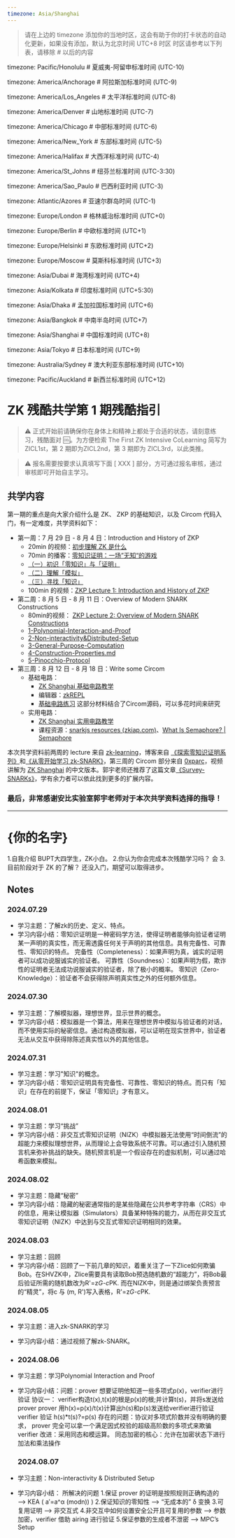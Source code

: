 ```yaml
---
timezone: Asia/Shanghai
---
```


> 请在上边的 timezone 添加你的当地时区，这会有助于你的打卡状态的自动化更新，如果没有添加，默认为北京时间 UTC+8 时区
> 时区请参考以下列表，请移除 # 以后的内容

timezone: Pacific/Honolulu # 夏威夷-阿留申标准时间 (UTC-10)

timezone: America/Anchorage # 阿拉斯加标准时间 (UTC-9)

timezone: America/Los_Angeles # 太平洋标准时间 (UTC-8)

timezone: America/Denver # 山地标准时间 (UTC-7)

timezone: America/Chicago # 中部标准时间 (UTC-6)

timezone: America/New_York # 东部标准时间 (UTC-5)

timezone: America/Halifax # 大西洋标准时间 (UTC-4)

timezone: America/St_Johns # 纽芬兰标准时间 (UTC-3:30)

timezone: America/Sao_Paulo # 巴西利亚时间 (UTC-3)

timezone: Atlantic/Azores # 亚速尔群岛时间 (UTC-1)

timezone: Europe/London # 格林威治标准时间 (UTC+0)

timezone: Europe/Berlin # 中欧标准时间 (UTC+1)

timezone: Europe/Helsinki # 东欧标准时间 (UTC+2)

timezone: Europe/Moscow # 莫斯科标准时间 (UTC+3)

timezone: Asia/Dubai # 海湾标准时间 (UTC+4)

timezone: Asia/Kolkata # 印度标准时间 (UTC+5:30)

timezone: Asia/Dhaka # 孟加拉国标准时间 (UTC+6)

timezone: Asia/Bangkok # 中南半岛时间 (UTC+7)

timezone: Asia/Shanghai # 中国标准时间 (UTC+8)

timezone: Asia/Tokyo # 日本标准时间 (UTC+9)

timezone: Australia/Sydney # 澳大利亚东部标准时间 (UTC+10)

timezone: Pacific/Auckland # 新西兰标准时间 (UTC+12)

# ZK 残酷共学第 1 期残酷指引

> ⚠️ 正式开始前请确保你在身体上和精神上都处于合适的状态，请刻意练习，残酷面对 🆒。为方便检索 The First ZK Intensive CoLearning 简写为 ZICL1st，第 2 期即为ZICL2nd，第 3 期即为 ZICL3rd，以此类推。

> ⚠️ 报名需要按要求认真填写下面 [ XXX ] 部分，方可通过报名审核，通过审核即可开始自主学习。

## 共学内容

第一期的重点是向大家介绍什么是 ZK、 ZKP 的基础知识，以及 Circom 代码入门，有一定难度，共学资料如下：

- 第一周：7 月 29 日 - 8 月 4 日：Introduction and History of ZKP
    - 20min 的视频：[初步理解 ZK 是什么](https://www.youtube.com/watch?v=fOGdb1CTu5c)
    - 70min 的播客：[零知识证明：一场”无知“的游戏](https://www.xiaoyuzhoufm.com/episode/6672a76bb6a8412729e0b103)
    - [（一）初识「零知识」与「证明」](https://learn.z2o-k7e.world/zkp-intro/1/zkp-back.html)
    - [（二）理解「模拟」](https://learn.z2o-k7e.world/zkp-intro/2/zkp-simu.html)
    - [（三）寻找「知识」](https://learn.z2o-k7e.world/zkp-intro/3/zkp-pok.html)
    - 100min 的视频：[ZKP Lecture 1: Introduction and History of ZKP](https://www.youtube.com/watch?v=uchjTIlPzFo)
- 第二周：8 月 5 日 - 8 月 11 日：Overview of Modern SNARK Constructions
    - 80min的视频： [ZKP Lecture 2: Overview of Modern SNARK Constructions](https://www.youtube.com/watch?v=bGEXYpt3sj0)
    - [1-Polynomial-Interaction-and-Proof](https://learn.z2o-k7e.world/zk-snarks/1-Polynomial-Interaction-and-Proof.html)
    - [2-Non-interactivity&Distributed-Setup](https://learn.z2o-k7e.world/zk-snarks/2-Non-interactivity&Distributed-Setup.html)
    - [3-General-Purpose-Computation](https://learn.z2o-k7e.world/zk-snarks/3-General-Purpose-Computation.html)
    - [4-Construction-Properties.md](https://learn.z2o-k7e.world/zk-snarks/4-Construction-Properties.html)
    - [5-Pinocchio-Protocol](https://learn.z2o-k7e.world/zk-snarks/5-Pinocchio-Protocol.html)
- 第三周：8 月 12 日 - 8 月 18 日：Write some Circom
    - 基础电路：
        - [ZK Shanghai 基础电路教学](https://www.youtube.com/watch?v=CTJ1JkYLiyw&ab_channel=SutuLabs)
        - 编辑器：[zkREPL](https://zkrepl.dev/)
        - [基础电路练习](https://github.com/wenjin1997/zkshanghai-workshop/blob/main/lecture2-homework.md) 这部分材料结合了Circom源码，可以多花时间来研究
    - 实用电路：
        - [ZK Shanghai 实用电路教学](https://www.youtube.com/watch?v=smJz5RdY0Nc)
        - 课程资源：[snarkjs resources (zkiap.com)](https://zkiap.com/snarkjs)、[What Is Semaphore? | Semaphore](https://docs.semaphore.pse.dev/)

本次共学资料前两周的 lecture 来自 [zk-learning](https://zk-learning.org/)，博客来自 [《探索零知识证明系列》](https://learn.z2o-k7e.world/zkp-intro/toc.html)和[《从零开始学习 zk-SNARK》](https://learn.z2o-k7e.world/zk-snarks/toc.html)，第三周的 Circom 部分来自 [0xparc](https://zkiap.com/)，视频讲解为 [ZK Shanghai](https://zkshanghai.xyz/) 的中文版本。郭宇老师还推荐了这篇文章[《Survey-SNARKs》](https://www.di.ens.fr/~nitulesc/files/Survey-SNARKs.pdf)，学有余力者可以依此找到更多的扩展内容。

### **最后，非常感谢安比实验室郭宇老师对于本次共学资料选择的指导！**

---

# {你的名字}

1.自我介绍 BUPT大四学生，ZK小白。
2.你认为你会完成本次残酷学习吗？ 会
3.目前阶段对于 ZK 的了解？ 还没入门，期望可以取得进步。

## Notes

<!-- Content_START -->

### 2024.07.29

- 学习主题：了解zk的历史、定义、特点。
- 学习内容小结：零知识证明是一种密码学方法，使得证明者能够向验证者证明某一声明的真实性，而无需透露任何关于声明的其他信息。具有完备性、可靠性、零知识的特点。
完备性（Completeness）：如果声明为真，诚实的证明者可以成功说服诚实的验证者。
可靠性（Soundness）：如果声明为假，欺诈性的证明者无法成功说服诚实的验证者，除了极小的概率。
零知识（Zero-Knowledge）：验证者不会获得除声明真实性之外的任何额外信息。

### 2024.07.30

- 学习主题：了解模拟器，理想世界，显示世界的概念。
- 学习内容小结：模拟器是一个算法，用来在理想世界中模拟与验证者的对话，而不使用实际的秘密信息。通过构造模拟器，可以证明在现实世界中，验证者无法从交互中获得除陈述真实性以外的其他信息。

### 2024.07.31

- 学习主题：学习"知识"的概念。
- 学习内容小结：零知识证明具有完备性、可靠性、零知识的特点。而只有「知识」在存在的前提下，保证「零知识」才有意义。

### 2024.08.01

- 学习主题：学习“挑战”
- 学习内容小结：非交互式零知识证明（NIZK）中模拟器无法使用“时间倒流”的超能力来模拟理想世界，从而理论上会导致系统不可靠。可以通过引入随机预言机来弥补挑战的缺失。随机预言机是一个假设存在的虚拟机制，可以通过哈希函数来模拟。

### 2024.08.02

- 学习主题：隐藏“秘密”
- 学习内容小结：隐藏的秘密通常指的是某些隐藏在公共参考字符串（CRS）中的信息，用来让模拟器（Simulators）具备某种特殊的能力，从而在非交互式零知识证明（NIZK）中达到与交互式零知识证明相同的效果。

### 2024.08.03

- 学习主题：回顾
- 学习内容小结：回顾了一下前几章的知识，着重关注了一下Zlice如何欺骗Bob。在SHVZK中，Zlice需要具有读取Bob预选随机数的“超能力”，将Bob最后验证所需的随机数改为R'=z*G-c*PK.
而在NIZK中，则是通过绑架负责预言的“精灵”，将c 与 (m, R')写入表格，R'=z*G-c*PK.

### 2024.08.05

- 学习主题：进入zk-SNARK的学习
- 学习内容小结：通过视频了解zk-SNARK。

- ### 2024.08.06

- 学习主题：学习Polynomial Interaction and Proof
- 学习内容小结：问题：prover 想要证明他知道一些多项式p(x)，verifier进行验证
  协议一：
  verifier构造t(x),t(x)的根是p(x)的根;并计算t(s)，并将s发送给prover
  prover 用h(x)=p(x)/t(x)计算出h(s)和p(s)发送给verifier进行验证
  verifier 验证 h(s)*t(s)?=p(s)
  存在的问题：协议对多项式阶数并没有明确的要求， prover 完全可以拿一个满足因式校验的超级高阶数的多项式来欺骗 verifier
  改进：采用同态和模运算。
  同态加密的核心：允许在加密状态下进行加法和乘法操作

  ### 2024.08.07

- 学习主题：Non-interactivity & Distributed Setup
- 学习内容小结：
    所解决的问题
    1.保证 prover 的证明是按照规则正确构造的 ——> KEA ( a′=a^α (modn)) )
    2.保证知识的零知性 ——> “无成本的” δ 变换
    3.可复用证明 ——> 非交互式
    4.非交互中如何设置安全公开且可复用的参数 ——> 参数加密，verifier 借助 airing 进行验证
    5.保证参数的生成者不泄密 ——> MPC’s Setup


<!-- Content_END -->
